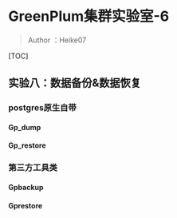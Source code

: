 # GreenPlum集群实验室-6

> Author ：Heike07

[TOC]

## 实验八：数据备份&数据恢复

### postgres原生自带

#### Gp_dump

#### Gp_restore

### 第三方工具类

#### Gpbackup

#### Gprestore




